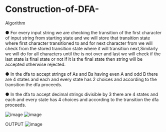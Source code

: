 # Construction-of-DFA-

Algorithm

● For every input string we are checking the transition of the first character of input string
from starting state and we will store that transition state where first character transitioned
to and for next character from we will check from the stored transition state where it will
transition next,Similarly we will do for all characters until the is not over and last we will
check if the last state is final state or not if it is the final state then string will be accepted
otherwise rejected.

● In the dfa to accept strings of As and Bs having even A and odd B there are 4 states and
each and every state has 2 choices and according to the transition the dfa proceeds.

● In the dfa to accept decimal strings divisible by 3 there are 4 states and each and every
state has 4 choices and according to the transition the dfa proceeds.

![image](https://user-images.githubusercontent.com/69521280/138770596-2a7cfe29-4b76-4610-bbd6-dfb152248b2d.png)
![image](https://user-images.githubusercontent.com/69521280/138770623-179b96f3-d054-44e1-b65c-288ff454a9f0.png)

OUTPUT
![image](https://user-images.githubusercontent.com/69521280/138770054-042866ec-9716-4405-8e0b-843af68469e2.png)
